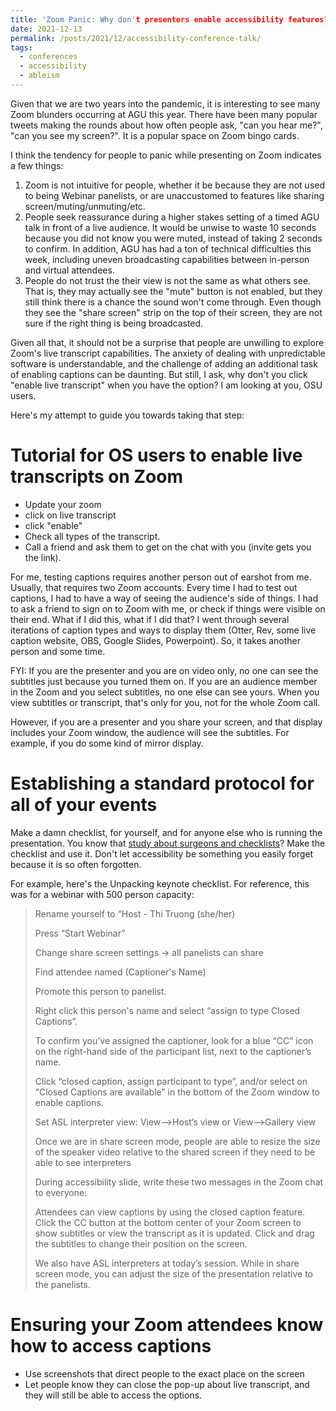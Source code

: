 ```yaml
---
title: 'Zoom Panic: Why don't presenters enable accessibility features?'
date: 2021-12-13
permalink: /posts/2021/12/accessibility-conference-talk/
tags:
  - conferences
  - accessibility
  - ableism
---
```


Given that we are two years into the pandemic, it is interesting to see many Zoom blunders occurring at AGU this year. There have been many popular tweets making the rounds about how often people ask, "can you hear me?", "can you see my screen?". It is a popular space on Zoom bingo cards.

I think the tendency for people to panic while presenting on Zoom indicates a few things:

1. Zoom is not intuitive for people, whether it be because they are not used to being Webinar panelists, or are unaccustomed to features like sharing screen/muting/unmuting/etc.
2. People seek reassurance during a higher stakes setting of a timed AGU talk in front of a live audience. It would be unwise to waste 10 seconds because you did not know you were muted, instead of taking 2 seconds to confirm. In addition, AGU has had a ton of technical difficulties this week, including uneven broadcasting capabilities between in-person and virtual attendees.
3. People do not trust the their view is not the same as what others see. That is, they may actually see the "mute" button is not enabled, but they still think there is a chance the sound won't come through. Even though they see the "share screen" strip on the top of their screen, they are not sure if the right thing is being broadcasted.

Given all that, it should not be a surprise that people are unwilling to explore Zoom's live transcript capabilities. The anxiety of dealing with unpredictable software is understandable, and the challenge of adding an additional task of enabling captions can be daunting. But still, I ask, why don't you click "enable live transcript" when you have the option? I am looking at you, OSU users.

Here's my attempt to guide you towards taking that step:

Tutorial for OS users to enable live transcripts on Zoom
======
- Update your zoom
- click on live transcript
- click "enable"
- Check all types of the transcript.
- Call a friend and ask them to get on the chat with you (invite gets you the link).

For me, testing captions requires another person out of earshot from me. Usually, that requires two Zoom accounts. Every time I had to test out captions, I had to have a way of seeing the audience's side of things. I had to ask a friend to sign on to Zoom with me, or check if things were visible on their end. What if I did this, what if I did that? I went through several iterations of caption types and ways to display them (Otter, Rev, some live caption website, OBS, Google Slides, Powerpoint). So, it takes another person and some time.

FYI: If you are the presenter and you are on video only, no one can see the subtitles just because you turned them on. If you are an audience member in the Zoom and you select subtitles, no one else can see yours. When you view subtitles or transcript, that's only for you, not for the whole Zoom call.

However, if you are a presenter and you share your screen, and that display includes your Zoom window, the audience will see the subtitles. For example, if you do some kind of mirror display.

Establishing a standard protocol for all of your events
======
Make a damn checklist, for yourself, and for anyone else who is running the presentation. You know that [study about surgeons and checklists](https://doi.org/10.1001/archsurg.2007.21)? Make the checklist and use it. Don't let accessibility be something you easily forget because it is so often forgotten.

For example, here's the Unpacking keynote checklist. For reference, this was for a webinar with 500 person capacity:

> Rename yourself to “Host - Thi Truong (she/her)
> 
> Press “Start Webinar”
> 
> Change share screen settings → all panelists can share
> 
> Find attendee named (Captioner's Name)
> 
> Promote this person to panelist.
> 
> Right click this person's name and select “assign to type Closed Captions”.
> 
> To confirm you’ve assigned the captioner, look for a blue “CC” icon on the right-hand side of the participant list, next to the captioner’s name.
> 
> Click “closed caption, assign participant to type”, and/or select on “Closed Captions are available” in the bottom of the Zoom window to enable captions.
> 
> Set ASL interpreter view: View-->Host’s view or View-->Gallery view
> 
> Once we are in share screen mode, people are able to resize the size of the speaker video relative to the shared screen if they need to be able to see interpreters
> 
> During accessibility slide, write these two messages in the Zoom chat to everyone:
> 
> Attendees can view captions by using the closed caption feature. Click the CC button at the bottom center of your Zoom screen to show subtitles or view the transcript as it is updated. Click and drag the subtitles to change their position on the screen.
> 
> We also have ASL interpreters at today’s session. While in share screen mode, you can adjust the size of the presentation relative to the panelists.



Ensuring your Zoom attendees know how to access captions
======
- Use screenshots that direct people to the exact place on the screen
- Let people know they can close the pop-up about live transcript, and they will still be able to access the options.
